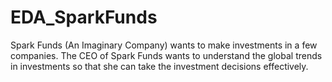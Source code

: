 # EDA_SparkFunds
 Spark Funds (An Imaginary Company) wants to make investments in a few companies. The CEO of Spark Funds wants to understand the global trends in investments so that she can take the investment decisions effectively.
